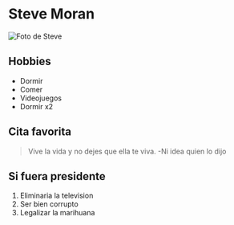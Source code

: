 # Steve Moran

![Foto de Steve](https://www.google.com/url?sa=i&source=images&cd=&ved=2ahUKEwiq-7nd8K_lAhWpxFkKHQ-7BXEQjRx6BAgBEAQ&url=https%3A%2F%2Fwww.filo.news%2Fgaming%2F35-anos-de-Tetris-el-juego-mas-popular-de-todos-los-tiempos-20190606-0021.html&psig=AOvVaw2L2oO7HraEJd9LRZlMXSC-&ust=1571834166288963 "Foto de Steve")

## Hobbies

* Dormir
* Comer
* Videojuegos
* Dormir x2

## Cita favorita

> Vive la vida y no dejes que ella te viva. -Ni idea quien lo dijo

## Si fuera presidente

1. Eliminaria la television
2. Ser bien corrupto
3. Legalizar la marihuana
